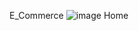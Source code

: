 E_Commerce
![image](https://github.com/user-attachments/assets/8830bd3a-a1d2-41b7-bf6a-a9555957ce2c)
Home
